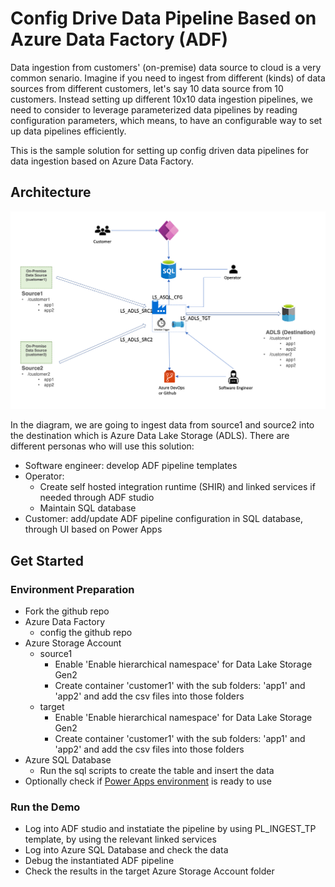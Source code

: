 # Config Drive Data Pipeline Based on Azure Data Factory (ADF)
Data ingestion from customers' (on-premise) data source to cloud is a very common senario. Imagine if you need to ingest from different (kinds) of data sources from different customers, let's say 10 data source from 10 customers. Instead setting up different 10x10 data ingestion pipelines, we need to consider to leverage parameterized data pipelines by reading configuration parameters, which means, to have an configurable way to set up data pipelines efficiently.

This is the sample solution for setting up config driven data pipelines for data ingestion based on Azure Data Factory. 
## Architecture
![architecture](./images/architecture.png)

In the diagram, we are going to ingest data from source1 and source2 into the destination which is Azure Data Lake Storage (ADLS). There are different personas who will use this solution:
* Software engineer: develop ADF pipeline templates
* Operator: 
  * Create self hosted integration runtime (SHIR) and linked services if needed through ADF studio
  * Maintain SQL database
* Customer: add/update ADF pipeline configuration in SQL database, through UI based on Power Apps

## Get Started
### Environment Preparation
* Fork the github repo
* Azure Data Factory
  * config the github repo
* Azure Storage Account
  * source1
    * Enable 'Enable hierarchical namespace' for Data Lake Storage Gen2
    * Create container 'customer1' with the sub folders: 'app1' and 'app2' and add the csv files into those folders
  * target
    * Enable 'Enable hierarchical namespace' for Data Lake Storage Gen2
    * Create container 'customer1' with the sub folders: 'app1' and 'app2' and add the csv files into those folders
* Azure SQL Database
  * Run the sql scripts to create the table and insert the data
* Optionally check if [Power Apps environment](https://make.preview.powerapps.com/) is ready to use

### Run the Demo
* Log into ADF studio and instatiate the pipeline by using PL_INGEST_TP template, by using the relevant linked services
* Log into Azure SQL Database and check the data
* Debug the instantiated ADF pipeline
* Check the results in the target Azure Storage Account folder
